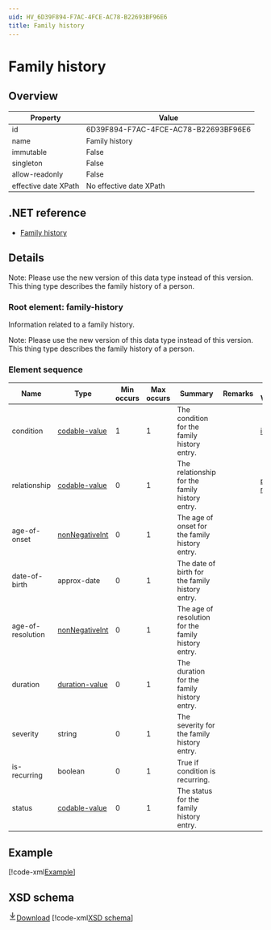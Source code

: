 ```yaml
---
uid: HV_6D39F894-F7AC-4FCE-AC78-B22693BF96E6
title: Family history
---
```


# Family history

## Overview

Property|Value
---|---
id|6D39F894-F7AC-4FCE-AC78-B22693BF96E6
name|Family history
immutable|False
singleton|False
allow-readonly|False
effective date XPath|No effective date XPath

## .NET reference
- [Family history](https://go.microsoft.com/fwlink/?LinkID=136335)

## Details
Note: Please use the new version of this data type instead of this version. <br /> This thing type describes the family history of a person.

<a name='family-history'></a>

### Root element: family-history

Information related to a family history.

Note: Please use the new version of this data type instead of this version. <br /> This thing type describes the family history of a person.

### Element sequence

Name|Type|Min occurs|Max occurs|Summary|Remarks|Preferred Vocabulary
---|---|---|---|---|---|---
condition|[codable-value](xref:HV_3e730686-781f-4616-aa0d-817bba8eb141#codable-value)|1|1|The condition for the family history entry.||[icd9cm](xref:HV_2f2cbd57-24b2-443b-bcd1-fb7f6e11530d)
relationship|[codable-value](xref:HV_3e730686-781f-4616-aa0d-817bba8eb141#codable-value)|0|1|The relationship for the family history entry.||[personal-relationship](xref:HV_9e22e9c5-a032-4375-8999-20c9d00954b9)
age-of-onset|[nonNegativeInt](xref:HV_3e730686-781f-4616-aa0d-817bba8eb141#nonNegativeInt)|0|1|The age of onset for the family history entry.||
date-of-birth|approx-date|0|1|The date of birth for the family history entry.||
age-of-resolution|[nonNegativeInt](xref:HV_3e730686-781f-4616-aa0d-817bba8eb141#nonNegativeInt)|0|1|The age of resolution for the family history entry.||
duration|[duration-value](xref:HV_3e730686-781f-4616-aa0d-817bba8eb141#duration-value)|0|1|The duration for the family history entry.||
severity|string|0|1|The severity for the family history entry.||
is-recurring|boolean|0|1|True if condition is recurring.||
status|[codable-value](xref:HV_3e730686-781f-4616-aa0d-817bba8eb141#codable-value)|0|1|The status for the family history entry.||

## Example
[!code-xml[Example](sample-xml/6D39F894-F7AC-4FCE-AC78-B22693BF96E6.xml)]

## XSD schema
[![Download](/healthvault/images/download.png)Download](xsd/family-history.1.xsd)
[!code-xml[XSD schema](xsd/family-history.1.xsd)]
